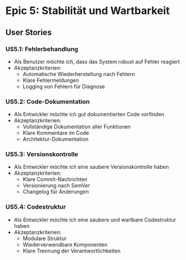 # Epic 5: Stabilität und Wartbarkeit

## User Stories

### US5.1: Fehlerbehandlung
- Als Benutzer möchte ich, dass das System robust auf Fehler reagiert
- Akzeptanzkriterien:
  - Automatische Wiederherstellung nach Fehlern
  - Klare Fehlermeldungen
  - Logging von Fehlern für Diagnose

### US5.2: Code-Dokumentation
- Als Entwickler möchte ich gut dokumentierten Code vorfinden
- Akzeptanzkriterien:
  - Vollständige Dokumentation aller Funktionen
  - Klare Kommentare im Code
  - Architektur-Dokumentation

### US5.3: Versionskontrolle
- Als Entwickler möchte ich eine saubere Versionskontrolle haben
- Akzeptanzkriterien:
  - Klare Commit-Nachrichten
  - Versionierung nach SemVer
  - Changelog für Änderungen

### US5.4: Codestruktur
- Als Entwickler möchte ich eine saubere und wartbare Codestruktur haben
- Akzeptanzkriterien:
  - Modulare Struktur
  - Wiederverwendbare Komponenten
  - Klare Trennung der Verantwortlichkeiten 